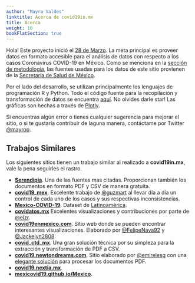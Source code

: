 ```yaml
---
author: "Mayra Valdes"
linktitle: Acerca de covid19in.mx
title: Acerca
weight: 10
bookFlatSection: true
---
```


Hola! Este proyecto inició el [28 de Marzo](https://github.com/mayrop/covid19in-mx/commit/d472d10cc7a7fad9b11099af8d5ee4f7dc07037c). La meta principal es proveer datos en formato accesible para el análisis de datos con respecto a los casos Coronavirus COVID-19 en México. Como se menciona en la [sección de metodología](/docs/metodologia/), las fuentes usadas para los datos de este sitio provienen de la [Secretaría de Salud de México](https://www.gob.mx/salud/documentos/informacion-internacional-y-nacional-sobre-nuevo-coronavirus-2019-ncov).

Por el lado del desarrollo, se utilizan principalmente los lenguajes de programación R y Python. Todo el código fuente para la recopilación y transformación de datos se encuentra [aquí](https://github.com/mayrop/datos-covid19in-mx). No olvides darle star!  Las gráficas son hechas a través de [Plotly](https://plotly.com/javascript/). 

Si encuentras algún error o tienes cualquier sugerencia para mejorar el sitio, o si te gustaría contribuir de laguna manera, contáctame por Twitter [@mayrop](https://twitter.com/mayrop).

## Trabajos Similares

Los siguientes sitios tienen un trabajo similar al realizado a **covid19in.mx**, vale la pena seguirles el rastro.
* **[Serendipia](https://serendipia.digital/2020/03/datos-abiertos-sobre-casos-de-coronavirus-covid-19-en-mexico/)**. Una de las fuentes mas citadas. Proporcionan también los documentos en formato PDF y CSV de manera gratuita. 
* **[covid19_mex](https://github.com/guzmart/covid19_mex)**. Excelente trabajo de [@guzmart](https://twitter.com/guzmart_) al llevar día a día un control de cada uno de los casos y sus respectivas inconsistencias.
* **[Mexico-COVID-19](https://github.com/carranco-sga/Mexico-COVID-19)**. Dataset de [Latinoamérica](https://github.com/DataScienceResearchPeru/covid-19_latinoamerica).
* **[covidatos.mx](https://covidatos.mx/)** Excelentes visualizaciones y contribuciones por parte de [@elzr](https://twitter.com/elzr).
* **[covid19enmexico.com](https://covid19enmexico.com/)**. Sitio web donde se pueden encontrar interesantes visualizaciones. Elaborado por [@FelipeNava92](https://twitter.com/FelipeNava92) y [@Jackelyn2808](https://twitter.com/Jackelyn2808).
* **[covid_ctd_mx](https://github.com/covidctdmx/covid_ctd_mx/)**. Una gran solución técnica por su simpleza para la extracción y transformación de PDF a CSV.
* **[covid19.newtondreams.com](https://covid19.newtondreams.com/)**. Sitio elaborado por [@emirelesg](https://github.com/emirelesg) con una [elegante solución](https://github.com/emirelesg/covid19-mx-report-parser) para procesar los documentos PDF.
* **[covid19.nextia.mx](https://covid19.nextia.mx/)**.
* **[mexicovid19.github.io/Mexico](https://mexicovid19.github.io/Mexico/)**.

